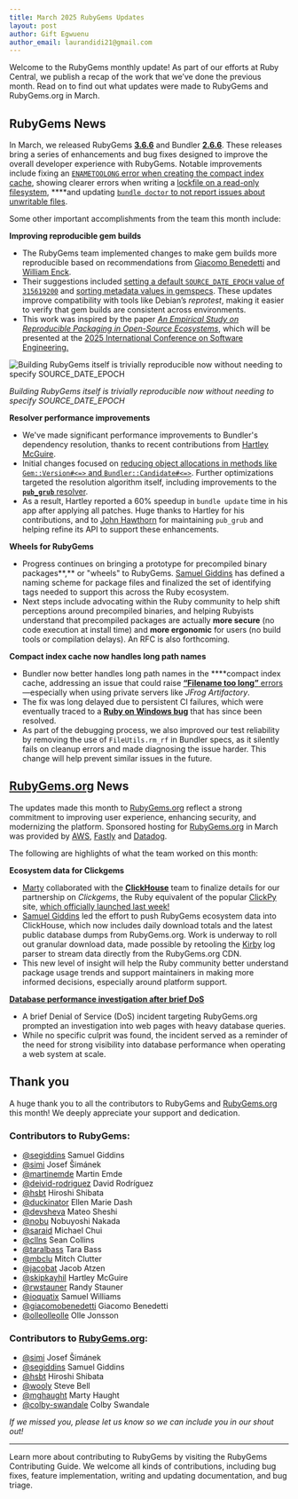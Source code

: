 ```yaml
---
title: March 2025 RubyGems Updates
layout: post
author: Gift Egwuenu
author_email: laurandidi21@gmail.com
---
```


Welcome to the RubyGems monthly update! As part of our efforts at Ruby Central, we publish a recap of the work that we’ve done the previous month. Read on to find out what updates were made to RubyGems and RubyGems.org in March. 

## RubyGems News

In March, we released RubyGems [**3.6.6**](https://github.com/rubygems/rubygems/blob/master/CHANGELOG.md#366--2025-03-13) and Bundler [**2.6.6**](https://github.com/rubygems/rubygems/blob/master/bundler/CHANGELOG.md#266-march-13-2025). These releases bring a series of enhancements and bug fixes designed to improve the overall developer experience with RubyGems. Notable improvements include fixing an [`ENAMETOOLONG` error when creating the compact index cache](https://github.com/rubygems/rubygems/pull/5578), showing clearer errors when writing a [lockfile on a read-only filesystem](https://github.com/rubygems/rubygems/pull/5920), ****and updating [`bundle doctor` to not report issues about unwritable files](https://github.com/rubygems/rubygems/pull/8520).

Some other important accomplishments from the team this month include:

**Improving reproducible gem builds**

- The RubyGems team implemented changes to make gem builds more reproducible based on recommendations from [Giacomo Benedetti](https://github.com/giacomobenedetti) and [William Enck](https://github.com/enck).
- Their suggestions included [setting a default `SOURCE_DATE_EPOCH` value of `315619200`](https://github.com/rubygems/rubygems/pull/8568) and [sorting metadata values in gemspecs](https://github.com/rubygems/rubygems/pull/8569). These updates improve compatibility with tools like Debian’s *reprotest*, making it easier to verify that gem builds are consistent across environments.
- This work was inspired by the paper [*An Empirical Study on Reproducible Packaging in Open-Source Ecosystems*](https://www.cs.cmu.edu/~ckaestne/pdf/icse25_rb.pdf?utm_source=chatgpt.com), which will be presented at the [2025 International Conference on Software Engineering.](https://conf.researchr.org/home/icse-2025)

![*Building RubyGems itself is trivially reproducible now without needing to specify SOURCE_DATE_EPOCH*](https://res.cloudinary.com/lauragift/image/upload/w_600,h_300/v1745614708/image_fwcmz0.png)

*Building RubyGems itself is trivially reproducible now without needing to specify SOURCE_DATE_EPOCH*

**Resolver performance improvements** 

- We've made significant performance improvements to Bundler's dependency resolution, thanks to recent contributions from [Hartley McGuire](https://github.com/skipkayhil).
- Initial changes focused on [reducing object allocations in methods like `Gem::Version#<=>` and `Bundler::Candidate#<=>`](https://github.com/rubygems/rubygems/pull/8559). Further optimizations targeted the resolution algorithm itself, including improvements to the [**`pub_grub`** resolver](https://github.com/jhawthorn/pub_grub/pull/37).
- As a result, Hartley reported a 60% speedup in `bundle update` time in his app after applying all patches. Huge thanks to Hartley for his contributions, and to [John Hawthorn](https://github.com/jhawthorn) for maintaining `pub_grub` and helping refine its API to support these enhancements.

**Wheels for RubyGems**

- Progress continues on bringing a prototype for precompiled binary packages**,** or "wheels" to RubyGems. [Samuel Giddins](https://github.com/segiddins) has defined a naming scheme for package files and finalized the set of identifying tags needed to support this across the Ruby ecosystem.
- Next steps include advocating within the Ruby community to help shift perceptions around precompiled binaries, and helping Rubyists understand that precompiled packages are actually **more secure** (no code execution at install time) and **more ergonomic** for users (no build tools or compilation delays). An RFC is also forthcoming.

**Compact index cache now handles long path names**

- Bundler now better handles long path names in the ****compact index cache, addressing an issue that could raise [**“Filename too long”** errors](https://github.com/rubygems/rubygems/pull/5578)—especially when using private servers like *JFrog Artifactory*.
- The fix was long delayed due to persistent CI failures, which were eventually traced to a [**Ruby on Windows bug**](https://bugs.ruby-lang.org/issues/21177) that has since been resolved.
- As part of the debugging process, we also improved our test reliability by removing the use of `FileUtils.rm_rf` in Bundler specs, as it silently fails on cleanup errors and made diagnosing the issue harder. This change will help prevent similar issues in the future.

## [RubyGems.org](http://rubygems.org/) News

The updates made this month to [RubyGems.org](http://rubygems.org/) reflect a strong commitment to improving user experience, enhancing security, and modernizing the platform. Sponsored hosting for [RubyGems.org](http://rubygems.org/) in March was provided by [AWS](https://aws.amazon.com/?ref=rubycentral.org), [Fastly](https://www.fastly.com/?ref=rubycentral.org) and [Datadog](https://www.datadoghq.com/?ref=rubycentral.org).

The following are highlights of what the team worked on this month:

**Ecosystem data for Clickgems**

- [Marty](https://github.com/mghaught) collaborated with the [**ClickHouse**](https://clickhouse.com/) team to finalize details for our partnership on *Clickgems*, the Ruby equivalent of the popular [ClickPy](https://clickpy.clickhouse.com/) site, [which officially launched last week!](https://clickhouse.com/blog/announcing-ruby-gem-analytics-powered-by-clickhouse)
- [Samuel Giddins](https://github.com/segiddins) led the effort to push RubyGems ecosystem data into ClickHouse, which now includes daily download totals and the latest public database dumps from RubyGems.org. Work is underway to roll out granular download data, made possible by retooling the [Kirby](https://github.com/rubytogether/kirby) log parser to stream data directly from the RubyGems.org CDN.
- This new level of insight will help the Ruby community better understand package usage trends and support maintainers in making more informed decisions, especially around platform support.

[**Database performance investigation after brief DoS**](https://github.com/rubygems/rubygems.org/pull/5595)

- A brief Denial of Service (DoS) incident targeting RubyGems.org prompted an investigation into web pages with heavy database queries.
- While no specific culprit was found, the incident served as a reminder of the need for strong visibility into database performance when operating a web system at scale.

## Thank you

A huge thank you to all the contributors to RubyGems and [RubyGems.org](http://rubygems.org/) this month! We deeply appreciate your support and dedication.

### Contributors to RubyGems:

- [@segiddins](https://github.com/segiddins) Samuel Giddins
- [@simi](https://github.com/simi) Josef Šimánek
- [@martinemde](https://github.com/martinemde) Martin Emde
- [@deivid-rodriguez](https://github.com/deivid-rodriguez) David Rodríguez
- [@hsbt](https://github.com/hsbt) Hiroshi Shibata
- [@duckinator](https://github.com/duckinator) Ellen Marie Dash
- [@devsheva](https://github.com/devsheva) Mateo Sheshi
- [@nobu](https://github.com/nobu) Nobuyoshi Nakada
- [@saraid](https://github.com/saraid) Michael Chui
- [@cllns](https://github.com/cllns) Sean Collins
- [@taralbass](https://github.com/taralbass) Tara Bass
- [@mbclu](https://github.com/mbclu) Mitch Clutter
- [@jacobat](https://github.com/jacobat) Jacob Atzen
- [@skipkayhil](https://github.com/skipkayhil) Hartley McGuire
- [@rwstauner](https://github.com/rwstauner) Randy Stauner
- [@ioquatix](https://github.com/ioquatix) Samuel Williams
- [@giacomobenedetti](https://github.com/giacomobenedetti) Giacomo Benedetti
- [@olleolleolle](https://github.com/olleolleolle) Olle Jonsson

### Contributors to [RubyGems.org](http://rubygems.org/):

- [@simi](https://github.com/simi) Josef Šimánek
- [@segiddins](https://github.com/segiddins) Samuel Giddins
- [@hsbt](https://github.com/hsbt) Hiroshi Shibata
- [@wooly](https://github.com/wooly) Steve Bell
- [@mghaught](https://github.com/mghaught) Marty Haught
- [@colby-swandale](https://github.com/colby-swandale) Colby Swandale

*If we missed you, please let us know so we can include you in our shout out!*

---
Learn more about contributing to RubyGems by visiting the RubyGems Contributing Guide. We welcome all kinds of contributions, including bug fixes, feature implementation, writing and updating documentation, and bug triage.
